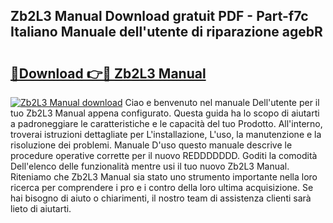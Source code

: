 ## Zb2L3 Manual Download gratuit PDF - Part-f7c Italiano Manuale dell'utente di riparazione agebR

# <h2><a href="http://dffcen.blite.top/?on=Zb2L3+Manual">🔗Download 👉🔴 Zb2L3 Manual</a></h2>

[![Zb2L3 Manual download](https://i.imgur.com/lujVjoI.png)](http://dffcen.blite.top/?on=Zb2L3+Manual)
Ciao e benvenuto nel manuale Dell'utente per il tuo Zb2L3 Manual appena configurato. Questa guida ha lo scopo di aiutarti a padroneggiare le caratteristiche e le capacità del tuo Prodotto. All'interno, troverai istruzioni dettagliate per L'installazione, L'uso, la manutenzione e la risoluzione dei problemi. Manuale D'uso questo manuale descrive le procedure operative corrette per il nuovo REDDDDDDD. Goditi la comodità Dell'elenco delle funzionalità mentre usi il tuo nuovo Zb2L3 Manual. Riteniamo che Zb2L3 Manual sia stato uno strumento importante nella loro ricerca per comprendere i pro e i contro della loro ultima acquisizione. Se hai bisogno di aiuto o chiarimenti, il nostro team di assistenza clienti sarà lieto di aiutarti.
